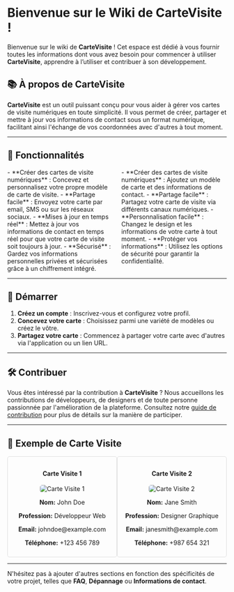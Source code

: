 # Bienvenue sur le Wiki de CarteVisite !

Bienvenue sur le wiki de **CarteVisite** ! Cet espace est dédié à vous fournir toutes les informations dont vous avez besoin pour commencer à utiliser **CarteVisite**, apprendre à l’utiliser et contribuer à son développement.

## 📚 À propos de CarteVisite

**CarteVisite** est un outil puissant conçu pour vous aider à gérer vos cartes de visite numériques en toute simplicité. Il vous permet de créer, partager et mettre à jour vos informations de contact sous un format numérique, facilitant ainsi l'échange de vos coordonnées avec d'autres à tout moment.

---

## 🚀 Fonctionnalités

<div style="display: flex; justify-content: space-between;">
  <div style="flex: 0 48%;">
    - **Créer des cartes de visite numériques** : Concevez et personnalisez votre propre modèle de carte de visite.
    - **Partage facile** : Envoyez votre carte par email, SMS ou sur les réseaux sociaux.
    - **Mises à jour en temps réel** : Mettez à jour vos informations de contact en temps réel pour que votre carte de visite soit toujours à jour.
    - **Sécurisé** : Gardez vos informations personnelles privées et sécurisées grâce à un chiffrement intégré.
  </div>
  <div style="flex: 0 48%;">
    - **Créer des cartes de visite numériques** : Ajoutez un modèle de carte et des informations de contact.
    - **Partage facile** : Partagez votre carte de visite via différents canaux numériques.
    - **Personnalisation facile** : Changez le design et les informations de votre carte à tout moment.
    - **Protéger vos informations** : Utilisez les options de sécurité pour garantir la confidentialité.
  </div>
</div>

---

## 📑 Démarrer

1. **Créez un compte** : Inscrivez-vous et configurez votre profil.
2. **Concevez votre carte** : Choisissez parmi une variété de modèles ou créez le vôtre.
3. **Partagez votre carte** : Commencez à partager votre carte avec d'autres via l'application ou un lien URL.

---

## 🛠️ Contribuer

Vous êtes intéressé par la contribution à **CarteVisite** ? Nous accueillons les contributions de développeurs, de designers et de toute personne passionnée par l'amélioration de la plateforme. Consultez notre [guide de contribution](https://github.com/ConcepteurEntreprise/CarteVisite/wiki/_new#) pour plus de détails sur la manière de participer.

---

## 📸 Exemple de Carte Visite

<div style="display: flex; justify-content: space-between;">
  <div style="flex: 0 48%; border: 1px solid #ddd; padding: 10px; border-radius: 5px; text-align: center;">
    <h4>Carte Visite 1</h4>
    <img src="https://via.placeholder.com/300x200" alt="Carte Visite 1" style="max-width: 100%; border-radius: 5px;" />
    <p><strong>Nom:</strong> John Doe</p>
    <p><strong>Profession:</strong> Développeur Web</p>
    <p><strong>Email:</strong> johndoe@example.com</p>
    <p><strong>Téléphone:</strong> +123 456 789</p>
  </div>
  <div style="flex: 0 48%; border: 1px solid #ddd; padding: 10px; border-radius: 5px; text-align: center;">
    <h4>Carte Visite 2</h4>
    <img src="https://via.placeholder.com/300x200" alt="Carte Visite 2" style="max-width: 100%; border-radius: 5px;" />
    <p><strong>Nom:</strong> Jane Smith</p>
    <p><strong>Profession:</strong> Designer Graphique</p>
    <p><strong>Email:</strong> janesmith@example.com</p>
    <p><strong>Téléphone:</strong> +987 654 321</p>
  </div>
</div>

---

N'hésitez pas à ajouter d'autres sections en fonction des spécificités de votre projet, telles que **FAQ**, **Dépannage** ou **Informations de contact**.

